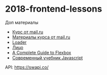 # 2018-frontend-lessons

Доп материалы
- [Курс от mail.ru](https://www.youtube.com/playlist?list=PLrCZzMib1e9r9OwZDTtkgdIOy84SwICKu)
- [Материалы курса от mail.ru](https://frontend-park-mailru.firebaseapp.com/)
- [Loader](https://www.w3schools.com/howto/howto_css_loader.asp)
- [Лицо](https://codepen.io/sashatran/pen/bgajNZ)
- [A Complete Guide to Flexbox](https://css-tricks.com/snippets/css/a-guide-to-flexbox/)
- [Современный учебник Javascript](http://learn.javascript.ru/)

API: https://swapi.co/

